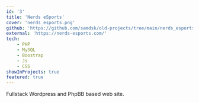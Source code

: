 ```yaml
---
id: '3'
title: 'Nerds eSports'
cover: 'nerds_esports.png'
github: 'https://github.com/samdsk/old-projects/tree/main/nerds_esports_theme'
external: 'https://nerds-esports.com/'
tech:
    - PHP
    - MySQL
    - Boostrap
    - Js
    - CSS
showInProjects: true
featured: true
---
```

Fullstack Wordpress and PhpBB based web site.